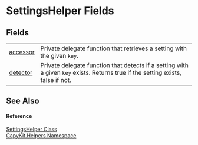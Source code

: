 # SettingsHelper Fields




## Fields
<table>
<tr>
<td><a href="F_CapyKit_Helpers_SettingsHelper_accessor.md">accessor</a></td>
<td>Private delegate function that retrieves a setting with the given <code>key</code>.</td></tr>
<tr>
<td><a href="F_CapyKit_Helpers_SettingsHelper_detector.md">detector</a></td>
<td>Private delegate function that detects if a setting with a given <code>key</code> exists. Returns true if the setting exists, false if not.</td></tr>
</table>

## See Also


#### Reference
<a href="T_CapyKit_Helpers_SettingsHelper.md">SettingsHelper Class</a>  
<a href="N_CapyKit_Helpers.md">CapyKit.Helpers Namespace</a>  
